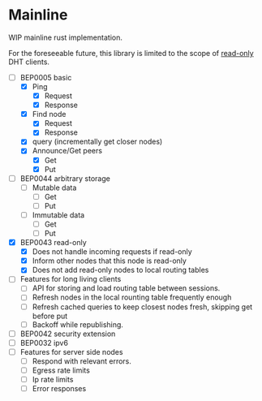 # Mainline

WIP mainline rust implementation.

For the foreseeable future, this library is limited to the scope of [read-only](https://www.bittorrent.org/beps/bep_0043.html) DHT clients.

- [ ] BEP0005 basic
  - [x] Ping
    - [x] Request
    - [x] Response
  - [x] Find node
    - [x] Request
    - [x] Response
  - [x] query (incrementally get closer nodes)
  - [x] Announce/Get peers
    - [x] Get
    - [x] Put
- [ ] BEP0044 arbitrary storage
  - [ ] Mutable data
    - [ ] Get
    - [ ] Put
  - [ ] Immutable data
    - [ ] Get
    - [ ] Put
- [x] BEP0043 read-only
  - [x] Does not handle incoming requests if read-only
  - [x] Inform other nodes that this node is read-only
  - [x] Does not add read-only nodes to local routing tables
- [ ] Features for long living clients
  - [ ] API for storing and load routing table between sessions.
  - [ ] Refresh nodes in the local rounting table frequently enough
  - [ ] Refresh cached queries to keep closest nodes fresh, skipping get before put
  - [ ] Backoff while republishing.
- [ ] BEP0042 security extension
- [ ] BEP0032 ipv6
- [ ] Features for server side nodes
  - [ ] Respond with relevant errors.
  - [ ] Egress rate limits
  - [ ] Ip rate limits
  - [ ] Error responses
